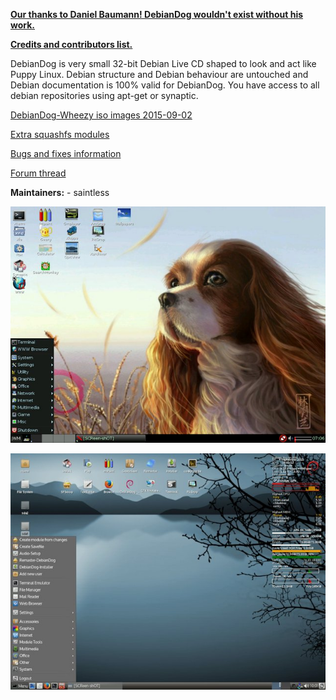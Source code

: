 [**Our thanks to Daniel Baumann! DebianDog wouldn't exist without his work.**](https://lists.debian.org/debian-live/2015/11/msg00024.html)

[**Credits and contributors list.**](https://github.com/DebianDog/Wheezy/blob/master/Credits.md)

DebianDog is very small 32-bit Debian Live CD shaped to look and act like Puppy Linux. Debian structure and Debian behaviour are untouched and Debian documentation is 100% valid for DebianDog. You have access to all debian repositories using apt-get or synaptic.

[DebianDog-Wheezy iso images 2015-09-02](https://github.com/DebianDog/Wheezy/releases/tag/v1.0)

[Extra squashfs modules](https://github.com/DebianDog/Wheezy/releases/tag/v0.1)

[Bugs and fixes information](https://github.com/DebianDog/Wheezy/blob/master/Bugs-and-Fixes.md)

[Forum thread](http://murga-linux.com/puppy/viewtopic.php?t=93225)

**Maintainers:** - saintless

![Jwm](https://github.com/DebianDog/Jessie/blob/master/screenshots/DebianDog-Wheezy-jwm-icewm.jpg?raw=true)

![OpenBox](https://github.com/DebianDog/Jessie/blob/master/screenshots/DebianDog-Wheezy-openbox-xfce.jpg?raw=true)
